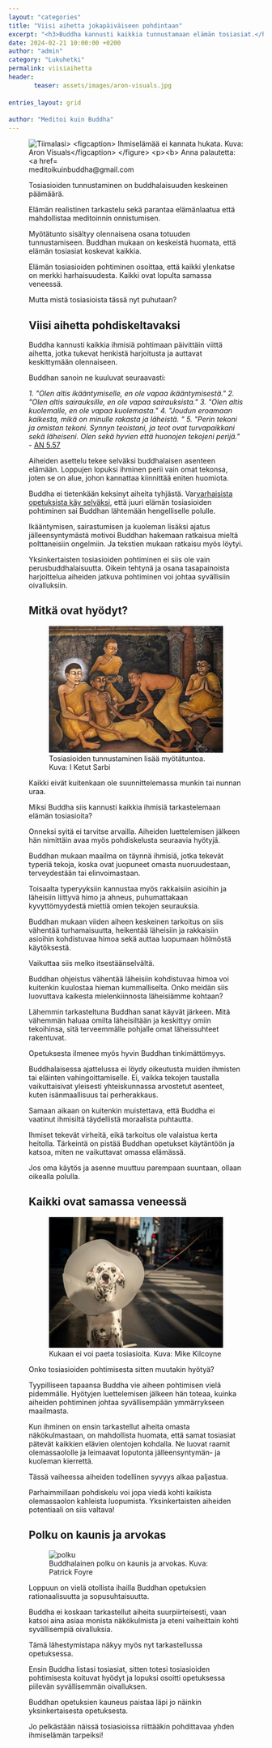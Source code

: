 ```yaml
---
layout: "categories"
title: "Viisi aihetta jokapäiväiseen pohdintaan"
excerpt: "<h3>Buddha kannusti kaikkia tunnustamaan elämän tosiasiat.</h3>"
date: 2024-02-21 10:00:00 +0200
author: "admin"
category: "Lukuhetki"
permalink: viisiaihetta
header:  
       teaser: assets/images/aron-visuals.jpg

entries_layout: grid

author: "Meditoi kuin Buddha"
---
```


<figure>
<img src="assets/images/aron-visuals.jpg" alt="Tiimalasi>
<figcaption> Ihmiselämää ei kannata hukata. Kuva: Aron Visuals</figcaption>
</figure>

<b> Anna palautetta: meditoikuinbuddha@gmail.com</b>

Tosiasioiden tunnustaminen on buddhalaisuuden keskeinen päämäärä. 

Elämän realistinen tarkastelu sekä parantaa elämänlaatua että mahdollistaa meditoinnin onnistumisen. 

Myötätunto sisältyy olennaisena osana totuuden tunnustamiseen. Buddhan mukaan on keskeistä huomata, että elämän tosiasiat koskevat kaikkia. 

Elämän tosiasioiden pohtiminen osoittaa, että kaikki ylenkatse on merkki harhaisuudesta. Kaikki ovat lopulta samassa veneessä.

Mutta mistä tosiasioista tässä nyt puhutaan? 

<h2>Viisi aihetta pohdiskeltavaksi</h2>

Buddha kannusti kaikkia ihmisiä pohtimaan päivittäin viittä aihetta, jotka tukevat henkistä harjoitusta ja auttavat keskittymään olennaiseen. 

Buddhan sanoin ne kuuluvat seuraavasti:

<i>1. "Olen altis ikääntymiselle, en ole vapaa ikääntymisestä."
2. "Olen altis sairauksille, en ole vapaa sairauksista." 
3. "Olen altis kuolemalle, en ole vapaa kuolemasta."
4. "Joudun eroamaan kaikesta, mikä on minulle rakasta ja läheistä. "
5. "Perin tekoni ja omistan tekoni. Synnyn teoistani, ja teot ovat turvapaikkani sekä läheiseni. Olen sekä hyvien että huonojen tekojeni perijä."</i> - <a href="https://suttacentral.net/an5.57/en/sujato">AN 5.57</a>

Aiheiden asettelu tekee selväksi buddhalaisen asenteen elämään. Loppujen lopuksi ihminen perii vain omat tekonsa, joten se on alue, johon kannattaa kiinnittää eniten huomiota. 

Buddha ei tietenkään keksinyt aiheita tyhjästä. Var<a href="https://suttacentral.net/mn26/en/sujato">varhaisista opetuksista käy selväksi</a>, että juuri elämän tosiasioiden pohtiminen sai Buddhan lähtemään hengelliselle polulle. 

Ikääntymisen, sairastumisen ja kuoleman lisäksi ajatus jälleensyntymästä motivoi Buddhan hakemaan ratkaisua mieltä polttaneisiin ongelmiin. Ja tekstien mukaan ratkaisu myös löytyi. 

Yksinkertaisten tosiasioiden pohtiminen ei siis ole vain perusbuddhalaisuutta. Oikein tehtynä ja osana tasapainoista harjoittelua aiheiden jatkuva pohtiminen voi johtaa syvällisiin oivalluksiin.

<h2>Mitkä ovat hyödyt?</h2>

<figure>
<img src="assets/images/sickmonk.jpg" alt="sairas munkki">
<figcaption> Tosiasioiden tunnustaminen lisää myötätuntoa. Kuva: I Ketut Sarbi</figcaption>
</figure>

Kaikki eivät kuitenkaan ole suunnittelemassa munkin tai nunnan uraa. 

Miksi Buddha siis kannusti kaikkia ihmisiä tarkastelemaan elämän tosiasioita?

Onneksi syitä ei tarvitse arvailla. Aiheiden luettelemisen jälkeen hän nimittäin avaa myös pohdiskelusta seuraavia hyötyjä.

Buddhan mukaan maailma on täynnä ihmisiä, jotka tekevät typeriä tekoja, koska ovat juopuneet omasta nuoruudestaan, terveydestään tai elinvoimastaan. 

Toisaalta typeryyksiin kannustaa myös rakkaisiin asioihin ja läheisiin liittyvä himo ja ahneus, puhumattakaan kyvyttömyydestä miettiä omien tekojen seurauksia.

Buddhan mukaan viiden aiheen keskeinen tarkoitus on siis vähentää turhamaisuutta, heikentää läheisiin ja rakkaisiin asioihin kohdistuvaa himoa sekä auttaa luopumaan hölmöstä käytöksestä. 

Vaikuttaa siis melko itsestäänselvältä. 

Buddhan ohjeistus vähentää läheisiin kohdistuvaa himoa voi kuitenkin kuulostaa hieman kummalliselta. Onko meidän siis luovuttava kaikesta mielenkiinnosta läheisiämme kohtaan?

Lähemmin tarkasteltuna Buddhan sanat käyvät järkeen. Mitä vähemmän haluaa omilta läheisiltään ja keskittyy omiin tekoihinsa, sitä terveemmälle pohjalle omat läheissuhteet rakentuvat.

Opetuksesta ilmenee myös hyvin Buddhan tinkimättömyys.

Buddhalaisessa ajattelussa ei löydy oikeutusta muiden ihmisten tai eläinten vahingoittamiselle. Ei, vaikka tekojen taustalla vaikuttaisivat yleisesti yhteiskunnassa arvostetut asenteet, kuten isänmaallisuus tai perherakkaus.

Samaan aikaan on kuitenkin muistettava, että Buddha ei vaatinut ihmisiltä täydellistä moraalista puhtautta. 

Ihmiset tekevät virheitä, eikä tarkoitus ole valaistua kerta heitolla. Tärkeintä on pistää Buddhan opetukset käytäntöön ja katsoa, miten ne vaikuttavat omassa elämässä. 

Jos oma käytös ja asenne muuttuu parempaan suuntaan, ollaan oikealla polulla.

<h2>Kaikki ovat samassa veneessä</h2>

<figure>
<img src="assets/images/mike-kilcoyne.jpg" alt="koira">
<figcaption> Kukaan ei voi paeta tosiasioita. Kuva: Mike Kilcoyne</figcaption>
</figure>

Onko tosiasioiden pohtimisesta sitten muutakin hyötyä?

Tyypilliseen tapaansa Buddha vie aiheen pohtimisen vielä pidemmälle. Hyötyjen luettelemisen jälkeen hän toteaa, kuinka aiheiden pohtiminen johtaa syvällisempään ymmärrykseen maailmasta. 

Kun ihminen on ensin tarkastellut aiheita omasta näkökulmastaan, on mahdollista huomata, että samat tosiasiat pätevät kaikkien elävien olentojen kohdalla. Ne luovat raamit olemassaololle ja leimaavat loputonta jälleensyntymän- ja kuoleman kierrettä. 

Tässä vaiheessa aiheiden todellinen syvyys alkaa paljastua.

Parhaimmillaan pohdiskelu voi jopa viedä kohti kaikista olemassaolon kahleista luopumista. Yksinkertaisten aiheiden potentiaali on siis valtava!

<h2>Polku on kaunis ja arvokas</h3>


<figure>
<img src="assets/images/polku.jpg" alt="polku">
<figcaption> Buddhalainen polku on kaunis ja arvokas. Kuva: Patrick Foyre</figcaption>
</figure>

Loppuun on vielä otollista ihailla Buddhan opetuksien rationaalisuutta ja sopusuhtaisuutta. 

Buddha ei koskaan tarkastellut aiheita suurpiirteisesti, vaan katsoi aina asiaa monista näkökulmista ja eteni vaiheittain kohti syvällisempiä oivalluksia. 

Tämä lähestymistapa näkyy myös nyt tarkastellussa opetuksessa.

Ensin Buddha listasi tosiasiat, sitten totesi tosiasioiden pohtimisesta koituvat hyödyt ja lopuksi osoitti opetuksessa piilevän syvällisemmän oivalluksen.

Buddhan opetuksien kauneus paistaa läpi jo näinkin yksinkertaisesta opetuksesta. 

Jo pelkästään näissä tosiasioissa riittääkin pohdittavaa yhden ihmiselämän tarpeiksi!



 


